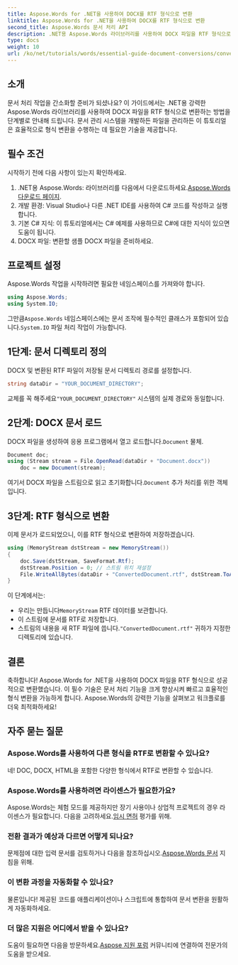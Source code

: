 ```yaml
---
title: Aspose.Words for .NET을 사용하여 DOCX를 RTF 형식으로 변환
linktitle: Aspose.Words for .NET을 사용하여 DOCX를 RTF 형식으로 변환
second_title: Aspose.Words 문서 처리 API
description: .NET용 Aspose.Words 라이브러리를 사용하여 DOCX 파일을 RTF 형식으로 효율적으로 변환하는 방법을 알아보세요. 이 단계별 가이드는 문서 로딩 및 변환 저장을 다룹니다.
type: docs
weight: 10
url: /ko/net/tutorials/words/essential-guide-document-conversions/convert-docx-to-rtf/
---
```

## 소개

문서 처리 작업을 간소화할 준비가 되셨나요? 이 가이드에서는 .NET용 강력한 Aspose.Words 라이브러리를 사용하여 DOCX 파일을 RTF 형식으로 변환하는 방법을 단계별로 안내해 드립니다. 문서 관리 시스템을 개발하든 파일을 관리하든 이 튜토리얼은 효율적으로 형식 변환을 수행하는 데 필요한 기술을 제공합니다.

## 필수 조건

시작하기 전에 다음 사항이 있는지 확인하세요.

1.  .NET용 Aspose.Words: 라이브러리를 다음에서 다운로드하세요.[Aspose.Words 다운로드 페이지](https://releases.aspose.com/words/net/).
2. 개발 환경: Visual Studio나 다른 .NET IDE를 사용하여 C# 코드를 작성하고 실행합니다.
3. 기본 C# 지식: 이 튜토리얼에서는 C# 예제를 사용하므로 C#에 대한 지식이 있으면 도움이 됩니다.
4. DOCX 파일: 변환할 샘플 DOCX 파일을 준비하세요. 

## 프로젝트 설정

Aspose.Words 작업을 시작하려면 필요한 네임스페이스를 가져와야 합니다.

```csharp
using Aspose.Words;
using System.IO;
```

 그만큼`Aspose.Words` 네임스페이스에는 문서 조작에 필수적인 클래스가 포함되어 있습니다.`System.IO` 파일 처리 작업이 가능합니다.

## 1단계: 문서 디렉토리 정의

DOCX 및 변환된 RTF 파일이 저장될 문서 디렉토리 경로를 설정합니다. 

```csharp
string dataDir = "YOUR_DOCUMENT_DIRECTORY";
```

 교체를 꼭 해주세요`"YOUR_DOCUMENT_DIRECTORY"` 시스템의 실제 경로와 동일합니다.

## 2단계: DOCX 문서 로드

 DOCX 파일을 생성하여 응용 프로그램에서 열고 로드합니다.`Document` 물체.

```csharp
Document doc;
using (Stream stream = File.OpenRead(dataDir + "Document.docx"))
    doc = new Document(stream);
```

 여기서 DOCX 파일을 스트림으로 읽고 초기화합니다.`Document` 추가 처리를 위한 객체입니다.

## 3단계: RTF 형식으로 변환

이제 문서가 로드되었으니, 이를 RTF 형식으로 변환하여 저장하겠습니다.

```csharp
using (MemoryStream dstStream = new MemoryStream())
{
    doc.Save(dstStream, SaveFormat.Rtf);
    dstStream.Position = 0; // 스트림 위치 재설정
    File.WriteAllBytes(dataDir + "ConvertedDocument.rtf", dstStream.ToArray());
}
```

이 단계에서는:
-  우리는 만듭니다`MemoryStream` RTF 데이터를 보관합니다.
- 이 스트림에 문서를 RTF로 저장합니다.
-  스트림의 내용을 새 RTF 파일에 씁니다.`"ConvertedDocument.rtf"` 귀하가 지정한 디렉토리에 있습니다.

## 결론

축하합니다! Aspose.Words for .NET을 사용하여 DOCX 파일을 RTF 형식으로 성공적으로 변환했습니다. 이 필수 기술은 문서 처리 기능을 크게 향상시켜 빠르고 효율적인 형식 변환을 가능하게 합니다. Aspose.Words의 강력한 기능을 살펴보고 워크플로를 더욱 최적화하세요!

## 자주 묻는 질문

### Aspose.Words를 사용하여 다른 형식을 RTF로 변환할 수 있나요?
네! DOC, DOCX, HTML을 포함한 다양한 형식에서 RTF로 변환할 수 있습니다.

### Aspose.Words를 사용하려면 라이센스가 필요한가요?
 Aspose.Words는 체험 모드를 제공하지만 장기 사용이나 상업적 프로젝트의 경우 라이센스가 필요합니다. 다음을 고려하세요.[임시 면허](https://purchase.conholdate.com/temporary-license/) 평가를 위해.

### 전환 결과가 예상과 다르면 어떻게 되나요?
 문제점에 대한 입력 문서를 검토하거나 다음을 참조하십시오.[Aspose.Words 문서](https://reference.aspose.com/words/net/) 지침을 위해.

### 이 변환 과정을 자동화할 수 있나요?
물론입니다! 제공된 코드를 애플리케이션이나 스크립트에 통합하여 문서 변환을 원활하게 자동화하세요.

### 더 많은 지원은 어디에서 받을 수 있나요?
도움이 필요하면 다음을 방문하세요.[Aspose 지원 포럼](https://forum.aspose.com/c/words/8) 커뮤니티에 연결하여 전문가의 도움을 받으세요.